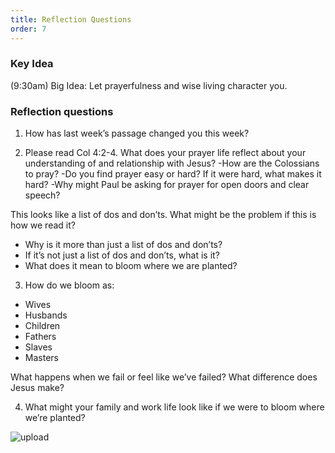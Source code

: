 ```yaml
---
title: Reflection Questions
order: 7
---
```


### Key Idea
 (9:30am) 
Big Idea: Let prayerfulness and wise living character you. 

### Reflection questions
1. How has last week’s passage changed you this week? 

2. Please read Col 4:2-4. 
What does your prayer life reflect about your understanding of and relationship with Jesus?
-How are the Colossians to pray? 
-Do you find prayer easy or hard? If it were hard, what makes it hard?
-Why might Paul be asking for prayer for open doors and clear speech?  

This looks like a list of dos and don’ts. What might be the problem if this is how we read it? 
- Why is it more than just a list of dos and don’ts? 
- If it’s not just a list of dos and don’ts, what is it? 
- What does it mean to bloom where we are planted? 

3. How do we bloom as:

- Wives
- Husbands
- Children 
- Fathers 
- Slaves 
- Masters 
 
What happens when we fail or feel like we’ve failed? What difference does Jesus make? 

4. What might your family and work life look like if we were to bloom where we’re planted? 





![upload](https://github.com/stgeorgeshurstville/bulletin/assets/119166299/148ee660-ee69-46d7-bbc8-139ef05558f8)


